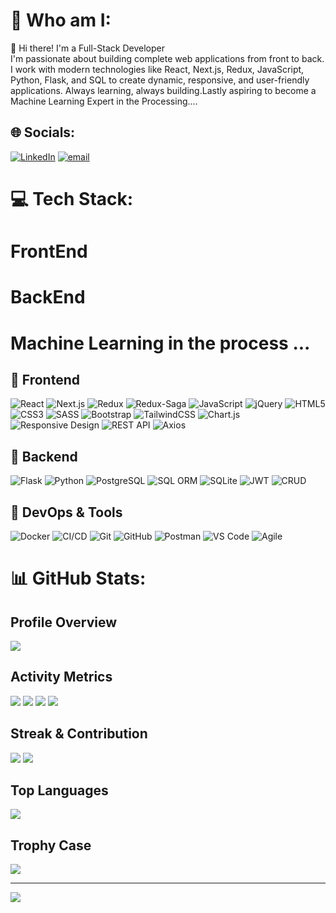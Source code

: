 # 💫 Who am I:
👋 Hi there! I'm a Full-Stack Developer<br>I'm passionate about building complete web applications from front to back. I work with modern technologies like React, Next.js, Redux, JavaScript, Python, Flask, and SQL to create dynamic, responsive, and user-friendly applications. Always learning, always building.Lastly aspiring to become a Machine Learning Expert in the Processing....

## 🌐 Socials:
[![LinkedIn](https://img.shields.io/badge/LinkedIn-%230077B5.svg?logo=linkedin&logoColor=white)](https://www.linkedin.com/in/jaafar-abdiwahid/) [![email](https://img.shields.io/badge/Email-D14836?logo=gmail&logoColor=white)](mailto:jeyceejeyka635@gmail.com)

# 💻 Tech Stack:
  # FrontEnd
  # BackEnd
  # Machine Learning in the process ...

## 🔷 Frontend
![React](https://img.shields.io/badge/React-20232a?style=for-the-badge&logo=react&logoColor=61DAFB)
![Next.js](https://img.shields.io/badge/Next.js-000000?style=for-the-badge&logo=next.js&logoColor=white)
![Redux](https://img.shields.io/badge/Redux-764ABC?style=for-the-badge&logo=redux&logoColor=white)
![Redux-Saga](https://img.shields.io/badge/Redux--Saga-999999?style=for-the-badge&logo=redux-saga&logoColor=white)
![JavaScript](https://img.shields.io/badge/JavaScript-F7DF1E?style=for-the-badge&logo=javascript&logoColor=black)
![jQuery](https://img.shields.io/badge/jQuery-0769AD?style=for-the-badge&logo=jquery&logoColor=white)
![HTML5](https://img.shields.io/badge/HTML5-E34F26?style=for-the-badge&logo=html5&logoColor=white)
![CSS3](https://img.shields.io/badge/CSS3-1572B6?style=for-the-badge&logo=css3&logoColor=white)
![SASS](https://img.shields.io/badge/SASS-hotpink.svg?style=for-the-badge&logo=SASS&logoColor=white)
![Bootstrap](https://img.shields.io/badge/Bootstrap-563D7C?style=for-the-badge&logo=bootstrap&logoColor=white)
![TailwindCSS](https://img.shields.io/badge/Tailwind_CSS-38B2AC?style=for-the-badge&logo=tailwind-css&logoColor=white)
![Chart.js](https://img.shields.io/badge/Chart.js-FF6384?style=for-the-badge&logo=chart.js&logoColor=white)
![Responsive Design](https://img.shields.io/badge/Responsive-Design-4285F4?style=for-the-badge)
![REST API](https://img.shields.io/badge/REST_API-FF6C37?style=for-the-badge)
![Axios](https://img.shields.io/badge/Axios-5A29E4?style=for-the-badge&logo=axios&logoColor=white)

## 🔷 Backend
![Flask](https://img.shields.io/badge/Flask-000000?style=for-the-badge&logo=flask&logoColor=white)
![Python](https://img.shields.io/badge/Python-3776AB?style=for-the-badge&logo=python&logoColor=white)
![PostgreSQL](https://img.shields.io/badge/PostgreSQL-316192?style=for-the-badge&logo=postgresql&logoColor=white)
![SQL ORM](https://img.shields.io/badge/SQL_ORM-4479A1?style=for-the-badge)
![SQLite](https://img.shields.io/badge/SQLite-003B57?style=for-the-badge&logo=sqlite&logoColor=white)
![JWT](https://img.shields.io/badge/JWT-000000?style=for-the-badge&logo=JSON%20web%20tokens)
![CRUD](https://img.shields.io/badge/CRUD-Operations-4A154B?style=for-the-badge)

## 🔷 DevOps & Tools
![Docker](https://img.shields.io/badge/Docker-2496ED?style=for-the-badge&logo=docker&logoColor=white)
![CI/CD](https://img.shields.io/badge/CI/CD-2088FF?style=for-the-badge&logo=github-actions&logoColor=white)
![Git](https://img.shields.io/badge/Git-F05032?style=for-the-badge&logo=git&logoColor=white)
![GitHub](https://img.shields.io/badge/GitHub-181717?style=for-the-badge&logo=github)
![Postman](https://img.shields.io/badge/Postman-FF6C37?style=for-the-badge&logo=postman&logoColor=white)
![VS Code](https://img.shields.io/badge/VS_Code-007ACC?style=for-the-badge&logo=visual-studio-code&logoColor=white)
![Agile](https://img.shields.io/badge/Agile-Development-2496ED?style=for-the-badge)

# 📊 GitHub Stats:

## Profile Overview
![](https://github-profile-summary-cards.vercel.app/api/cards/profile-details?username=Jeyceejeyka&theme=github_dark)

## Activity Metrics
![](https://github-profile-summary-cards.vercel.app/api/cards/most-commit-language?username=Jeyceejeyka&theme=github_dark)
![](https://github-profile-summary-cards.vercel.app/api/cards/repos-per-language?username=Jeyceejeyka&theme=github_dark)
![](https://github-profile-summary-cards.vercel.app/api/cards/stats?username=Jeyceejeyka&theme=github_dark)
![](https://github-profile-summary-cards.vercel.app/api/cards/productive-time?username=Jeyceejeyka&theme=github_dark)

## Streak & Contribution
![](https://github-readme-streak-stats.herokuapp.com/?user=Jeyceejeyka&theme=github-dark&hide_border=true)
![](https://github-readme-activity-graph.vercel.app/graph?username=Jeyceejeyka&theme=github-dark&hide_border=true&area=true)

## Top Languages
![](https://github-readme-stats.vercel.app/api/top-langs/?username=Jeyceejeyka&layout=compact&theme=github_dark&hide_border=true)

## Trophy Case
![](https://github-profile-trophy.vercel.app/?username=Jeyceejeyka&theme=onedark&no-frame=true&no-bg=true&margin-w=4&row=2&column=4)

---
[![](https://visitcount.itsvg.in/api?id=Jeyceejeyka&icon=0&color=0)](https://visitcount.itsvg.in)
